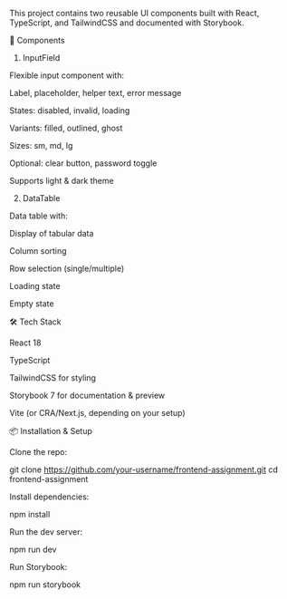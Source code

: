 This project contains two reusable UI components built with React, TypeScript, and TailwindCSS and documented with Storybook.

🚀 Components

1. InputField

Flexible input component with:

Label, placeholder, helper text, error message

States: disabled, invalid, loading

Variants: filled, outlined, ghost

Sizes: sm, md, lg

Optional: clear button, password toggle

Supports light & dark theme

2. DataTable

Data table with:

Display of tabular data

Column sorting

Row selection (single/multiple)

Loading state

Empty state

🛠️ Tech Stack

React 18

TypeScript

TailwindCSS for styling

Storybook 7 for documentation & preview

Vite (or CRA/Next.js, depending on your setup)

📦 Installation & Setup

Clone the repo:

git clone https://github.com/your-username/frontend-assignment.git
cd frontend-assignment

Install dependencies:

npm install

Run the dev server:

npm run dev

Run Storybook:

npm run storybook

